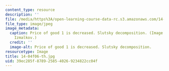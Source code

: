 ```yaml
---
content_type: resource
description: ''
file: /media/https%3A/open-learning-course-data-rc.s3.amazonaws.com/14-04-intermediate-microeconomic-theory-fall-2006/39ec285f8789258540269234822cc04f_14-04f06-th.jpg
file_type: image/jpeg
image_metadata:
  caption: Price of good 1 is decreased. Slutsky decomposition. (Image by Prof. Sergei
    Izmalkov.)
  credit: ''
  image-alt: Price of good 1 is decreased. Slutsky decomposition.
resourcetype: Image
title: 14-04f06-th.jpg
uid: 39ec285f-8789-2585-4026-9234822cc04f
---
```

